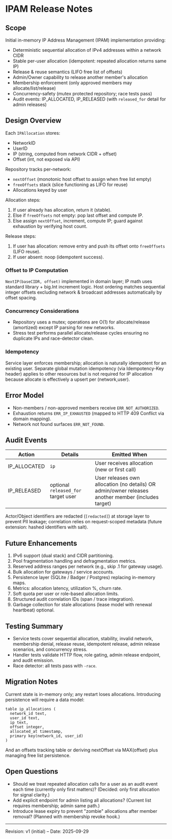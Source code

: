 # IPAM Release Notes

## Scope
Initial in-memory IP Address Management (IPAM) implementation providing:
- Deterministic sequential allocation of IPv4 addresses within a network CIDR
- Stable per-user allocation (idempotent: repeated allocation returns same IP)
- Release & reuse semantics (LIFO free list of offsets)
- Admin/Owner capability to release another member's allocation
- Membership enforcement (only approved members may allocate/list/release)
- Concurrency-safety (mutex protected repository; race tests pass)
- Audit events: IP_ALLOCATED, IP_RELEASED (with `released_for` detail for admin releases)

## Design Overview
Each `IPAllocation` stores:
- NetworkID
- UserID
- IP (string, computed from network CIDR + offset)
- Offset (int, not exposed via API)

Repository tracks per-network:
- `nextOffset` (monotonic host offset to assign when free list empty)
- `freeOffsets` stack (slice functioning as LIFO for reuse)
- Allocations keyed by user

Allocation steps:
1. If user already has allocation, return it (stable).
2. Else if `freeOffsets` not empty: pop last offset and compute IP.
3. Else assign `nextOffset`, increment, compute IP; guard against exhaustion by verifying host count.

Release steps:
1. If user has allocation: remove entry and push its offset onto `freeOffsets` (LIFO reuse).
2. If user absent: noop (idempotent success).

### Offset to IP Computation
`NextIP(baseCIDR, offset)` implemented in domain layer; IP math uses standard library + big.Int increment logic. Host ordering matches sequential integer offsets excluding network & broadcast addresses automatically by offset spacing.

### Concurrency Considerations
- Repository uses a mutex; operations are O(1) for allocate/release (amortized) except IP parsing for new networks.
- Stress test performs parallel allocate/release cycles ensuring no duplicate IPs and race-detector clean.

### Idempotency
Service layer enforces membership; allocation is naturally idempotent for an existing user. Separate global mutation idempotency (via Idempotency-Key header) applies to other resources but is not required for IP allocation because allocate is effectively a upsert per (network,user).

## Error Model
- Non-members / non-approved members receive `ERR_NOT_AUTHORIZED`.
- Exhaustion returns `ERR_IP_EXHAUSTED` (mapped to HTTP 409 Conflict via domain mapping).
- Network not found surfaces `ERR_NOT_FOUND`.

## Audit Events
| Action | Details | Emitted When |
|--------|---------|--------------|
| IP_ALLOCATED | `ip` | User receives allocation (new or first call) |
| IP_RELEASED | optional `released_for` target user | User releases own allocation (no details) OR admin/owner releases another member (includes target) |

Actor/Object identifiers are redacted (`[redacted]`) at storage layer to prevent PII leakage; correlation relies on request-scoped metadata (future extension: hashed identifiers with salt).

## Future Enhancements
1. IPv6 support (dual stack) and CIDR partitioning.
2. Pool fragmentation handling and defragmentation metrics.
3. Reserved address ranges per network (e.g., skip .1 for gateway usage).
4. Bulk allocation for gateways / service accounts.
5. Persistence layer (SQLite / Badger / Postgres) replacing in-memory maps.
6. Metrics: allocation latency, utilization %, churn rate.
7. Soft quota per user or role-based allocation limits.
8. Structured audit correlation IDs (span / trace integration).
9. Garbage collection for stale allocations (lease model with renewal heartbeat) optional.

## Testing Summary
- Service tests cover sequential allocation, stability, invalid network, membership denial, release reuse, idempotent release, admin release scenarios, and concurrency stress.
- Handler tests validate HTTP flow, role gating, admin release endpoint, and audit emission.
- Race detector: all tests pass with `-race`.

## Migration Notes
Current state is in-memory only; any restart loses allocations. Introducing persistence will require a data model:
```
table ip_allocations (
  network_id text,
  user_id text,
  ip text,
  offset integer,
  allocated_at timestamp,
  primary key(network_id, user_id)
)
```
And an offsets tracking table or deriving nextOffset via MAX(offset) plus managing free list persistence.

## Open Questions
- Should we treat repeated allocation calls for a user as an audit event each time (currently only first matters)? (Decided: only first allocation for signal clarity.)
- Add explicit endpoint for admin listing all allocations? (Current list requires membership; admin same path.)
- Introduce lease expiry to prevent "zombie" allocations after member removal? (Planned with membership revoke hook.)

---
Revision: v1 (initial) – Date: 2025-09-29
